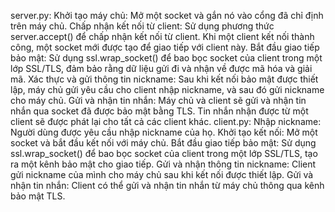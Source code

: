 server.py:
Khởi tạo máy chủ: Mở một socket và gắn nó vào cổng đã chỉ định trên máy chủ.
Chấp nhận kết nối từ client: Sử dụng phương thức server.accept() để chấp nhận kết nối từ client. Khi một client kết nối thành công, một socket mới được tạo để giao tiếp với client này.
Bắt đầu giao tiếp bảo mật: Sử dụng ssl.wrap_socket() để bao bọc socket của client trong một lớp SSL/TLS, đảm bảo rằng dữ liệu gửi đi và nhận về được mã hóa và giải mã.
Xác thực và gửi thông tin nickname: Sau khi kết nối bảo mật được thiết lập, máy chủ gửi yêu cầu cho client nhập nickname, và sau đó gửi nickname cho máy chủ.
Gửi và nhận tin nhắn: Máy chủ và client sẽ gửi và nhận tin nhắn qua socket đã được bảo mật bằng TLS. Tin nhắn nhận được từ một client sẽ được phát lại cho tất cả các client khác.
client.py:
Nhập nickname: Người dùng được yêu cầu nhập nickname của họ.
Khởi tạo kết nối: Mở một socket và bắt đầu kết nối với máy chủ.
Bắt đầu giao tiếp bảo mật: Sử dụng ssl.wrap_socket() để bao bọc socket của client trong một lớp SSL/TLS, tạo ra một kênh bảo mật cho giao tiếp.
Gửi và nhận thông tin nickname: Client gửi nickname của mình cho máy chủ sau khi kết nối được thiết lập.
Gửi và nhận tin nhắn: Client có thể gửi và nhận tin nhắn từ máy chủ thông qua kênh bảo mật TLS.
